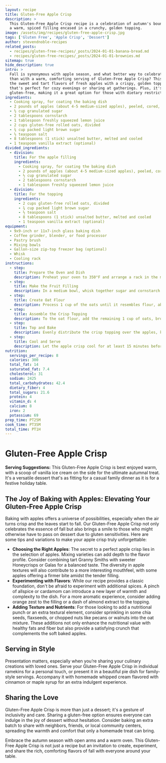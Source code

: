 ```yaml
---
layout: recipe
title: Gluten-Free Apple Crisp
description: >
  This Gluten-Free Apple Crisp recipe is a celebration of autumn's bounty, offering
  a warm, spiced filling encased in a crunchy, golden topping.
image: /assets/img/recipes/gluten-free-apple-crisp.jpg
tags: ['Gluten Free', 'Apple Crisp', 'Dessert']
author: stevendnoble-recipes
related_posts:
  - recipes/gluten-free-recipes/_posts/2024-01-01-banana-bread.md
  - recipes/gluten-free-recipes/_posts/2024-01-01-brownies.md
sitemap: true
hide_description: true
intro: >
  Fall is synonymous with apple season, and what better way to celebrate the harvest
  than with a warm, comforting serving of Gluten-Free Apple Crisp? This recipe combines
  the sweet and tart flavors of fresh apples with a crispy, golden topping for a dessert
  that's perfect for cozy evenings or sharing at gatherings. Plus, it's entirely
  gluten-free, making it a great option for those with dietary restrictions.
ingredients:
  - Cooking spray, for coating the baking dish
  - 2 pounds of apples (about 4-5 medium-sized apples), peeled, cored, and chopped
  - ½ cup granulated sugar
  - 2 tablespoons cornstarch
  - 1 tablespoon freshly squeezed lemon juice
  - 2 cups gluten-free rolled oats, divided
  - ¾ cup packed light brown sugar
  - ½ teaspoon salt
  - 8 tablespoons (1 stick) unsalted butter, melted and cooled
  - 1 teaspoon vanilla extract (optional)
divided_ingredients:
  - division:
    title: For the apple filling
    ingredients:
      - Cooking spray, for coating the baking dish
      - 2 pounds of apples (about 4-5 medium-sized apples), peeled, cored, and chopped
      - ½ cup granulated sugar
      - 2 tablespoons cornstarch
      - 1 tablespoon freshly squeezed lemon juice
  - division:
    title: For the topping
    ingredients:
      - 2 cups gluten-free rolled oats, divided
      - ¾ cup packed light brown sugar
      - ½ teaspoon salt
      - 8 tablespoons (1 stick) unsalted butter, melted and cooled
      - 1 teaspoon vanilla extract (optional)
equipment:
  - 9x9-inch or 11x7-inch glass baking dish
  - Coffee grinder, blender, or food processor
  - Pastry brush
  - Mixing bowls
  - Gallon-size zip-top freezer bag (optional)
  - Whisk
  - Cooling rack
instructions:
  - step:
    title: Prepare the Oven and Dish
    description: Preheat your oven to 350°F and arrange a rack in the middle. Coat your glass baking dish with butter.
  - step:
    title: Make the Fruit Filling
    description: In a medium bowl, whisk together sugar and cornstarch until lump-free. Add the chopped apples and lemon juice, toss gently to coat, then transfer to the prepared baking dish.
  - step:
    title: Create Oat Flour
    description: Process 1 cup of the oats until it resembles flour, about 3 minutes. Transfer to a large bowl.
  - step:
    title: Assemble the Crisp Topping
    description: To the oat flour, add the remaining 1 cup of oats, brown sugar, and salt; stir to combine. Drizzle in melted butter and vanilla, stirring until the mixture clumps together.
  - step:
    title: Top and Bake
    description: Evenly distribute the crisp topping over the apples, keeping the clumps intact. Bake for 30 to 35 minutes, until the topping is golden and the apple juices bubble.
  - step:
    title: Cool and Serve
    description: Let the apple crisp cool for at least 15 minutes before serving. For transport, allow it to cool completely to set the filling.
nutrition:
  servings_per_recipe: 8
  calories: 300
  total_fat: 14
  saturated_fat: 7.4
  cholesterol: 31
  sodium: 2425
  total_carbohydrates: 42.4
  dietary_fiber: 4
  total_sugars: 21.6
  protein: 4
  vitamin_d: 4
  calcium: 8
  iron: 2
  potassium: 69
prep_time: PT25M
cook_time: PT35M
total_time: PT1H
---
```


# Gluten-Free Apple Crisp

**Serving Suggestions:** This Gluten-Free Apple Crisp is best enjoyed warm, with a scoop of vanilla ice cream on the side for the ultimate autumnal treat. It's a versatile dessert that's as fitting for a casual family dinner as it is for a festive holiday table.

## The Joy of Baking with Apples: Elevating Your Gluten-Free Apple Crisp

Baking with apples offers a universe of possibilities, especially when the air turns crisp and the leaves start to fall. Our Gluten-Free Apple Crisp not only celebrates the essence of fall but also brings a smile to those who might otherwise have to pass on dessert due to gluten sensitivities. Here are some tips and variations to make your apple crisp truly unforgettable:

* **Choosing the Right Apples**: The secret to a perfect apple crisp lies in the selection of apples. Mixing varieties can add depth to the flavor profile. Consider combining tart Granny Smiths with sweeter Honeycrisps or Galas for a balanced taste. The diversity in apple textures will also contribute to a more interesting mouthfeel, with some apples offering a firmer bite amidst the tender filling.
* **Experimenting with Flavors**: While our recipe provides a classic foundation, don't be afraid to experiment with additional spices. A pinch of allspice or cardamom can introduce a new layer of warmth and complexity to the dish. For a more aromatic experience, consider adding orange zest to the filling or a dash of almond extract to the topping.
* **Adding Texture and Nutrients**: For those looking to add a nutritional punch or an extra textural element, consider sprinkling in some chia seeds, flaxseeds, or chopped nuts like pecans or walnuts into the oat mixture. These additions not only enhance the nutritional value with healthy fats and fiber but also provide a satisfying crunch that complements the soft baked apples.

## Serving in Style

Presentation matters, especially when you’re sharing your culinary creations with loved ones. Serve your Gluten-Free Apple Crisp in individual ramekins for a personal touch, or present it in a beautiful pie dish for family-style servings. Accompany it with homemade whipped cream flavored with cinnamon or maple syrup for an extra indulgent experience.

## Sharing the Love

Gluten-Free Apple Crisp is more than just a dessert; it's a gesture of inclusivity and care. Sharing a gluten-free option ensures everyone can indulge in the joy of dessert without hesitation. Consider baking an extra batch to share with neighbors, friends, or local community centers, spreading the warmth and comfort that only a homemade treat can bring.

Embrace the autumn season with open arms and a warm oven. This Gluten-Free Apple Crisp is not just a recipe but an invitation to create, experiment, and share the rich, comforting flavors of fall with everyone around your table.
